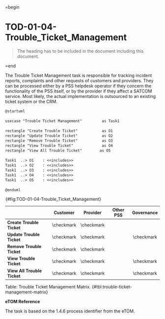 =begin

# TOD-01-04-Trouble_Ticket_Management

> The heading has to be included in the document including this document.

=end

The Trouble Ticket Management task is responsible for tracking incident reports, complaints and other requests of customers and providers.
They can be processed either by a PSS helpdesk operator if they concern the functionality of the PSS itself, or by the provider if they affect a SATCOM service.
Most likely, the actual implementation is outsourced to an existing ticket system or the CRM.

```plantuml
@startuml

usecase "Trouble Ticket Management"         as Task1

rectangle "Create Trouble Ticket"           as O1
rectangle "Update Trouble Ticket"           as O2
rectangle "Remove Trouble Ticket"           as O3
rectangle "View Trouble Ticket"             as O4
rectangle "View All Trouble Ticket"        as O5

Task1  ..> O1    : <<includes>>
Task1  ..> O2    : <<includes>>
Task1  ..> O3    : <<includes>>
Task1  ..> O4    : <<includes>>
Task1  ..> O5    : <<includes>>

@enduml

```

![**TOD-01-04**: Trouble Ticket Management](../../common/pixel.png){#fig:TOD-01-04-Trouble_Ticket_Management}

|                               |  Customer  |  Provider  | Other PSS  | Governance |
|-------------------------------|:----------:|:----------:|:----------:|:----------:|
| **Create Trouble Ticket**     | \checkmark | \checkmark |            |            |
| **Update Trouble Ticket**     | \checkmark | \checkmark |            | \checkmark |
| **Remove Trouble Ticket**     | \checkmark | \checkmark |            |            |
| **View Trouble Ticket**       | \checkmark | \checkmark |            | \checkmark |
| **View All Trouble Ticket**   | \checkmark | \checkmark |            | \checkmark |

Table: Trouble Ticket Management Matrix. {#tbl:trouble-ticket-management-matrix}

**eTOM Reference**

The task is based on the 1.4.6 process identifier from the eTOM.
